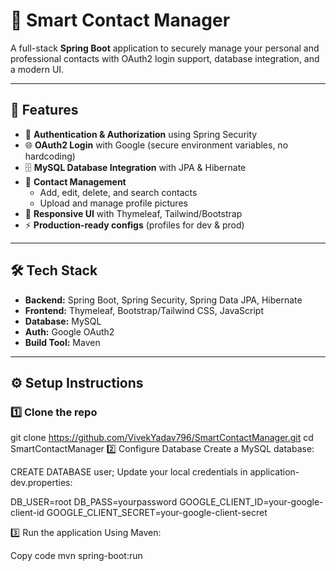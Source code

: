 # 📇 Smart Contact Manager

A full-stack **Spring Boot** application to securely manage your personal and professional contacts with OAuth2 login support, database integration, and a modern UI.

---

## 🚀 Features
- 🔐 **Authentication & Authorization** using Spring Security
- 🌐 **OAuth2 Login** with Google (secure environment variables, no hardcoding)
- 🗄️ **MySQL Database Integration** with JPA & Hibernate
- 📇 **Contact Management**
  - Add, edit, delete, and search contacts
  - Upload and manage profile pictures
- 🎨 **Responsive UI** with Thymeleaf, Tailwind/Bootstrap
- ⚡ **Production-ready configs** (profiles for dev & prod)

---

## 🛠️ Tech Stack
- **Backend:** Spring Boot, Spring Security, Spring Data JPA, Hibernate  
- **Frontend:** Thymeleaf, Bootstrap/Tailwind CSS, JavaScript  
- **Database:** MySQL  
- **Auth:** Google OAuth2  
- **Build Tool:** Maven  

---

## ⚙️ Setup Instructions

### 1️⃣ Clone the repo

git clone https://github.com/VivekYadav796/SmartContactManager.git
cd SmartContactManager
2️⃣ Configure Database
Create a MySQL database:

CREATE DATABASE user;
Update your local credentials in application-dev.properties:

DB_USER=root
DB_PASS=yourpassword
GOOGLE_CLIENT_ID=your-google-client-id
GOOGLE_CLIENT_SECRET=your-google-client-secret

3️⃣ Run the application
Using Maven:

Copy code
mvn spring-boot:run
